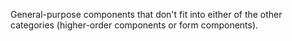 General-purpose components that don't fit into either of the other categories (higher-order components or form components).
